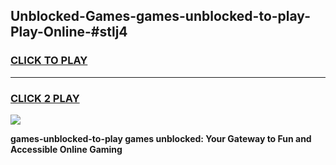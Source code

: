 
## Unblocked-Games-games-unblocked-to-play-Play-Online-#stlj4
<h3>
<a href="https://premium.freeplayer.one?title=games-unblocked-to-play&ref=27F">CLICK TO PLAY</a></h3>
<hr>

<h3>
<a href="https://premium.freeplayer.one?title=games-unblocked-to-play&ref=27F">CLICK 2 PLAY</a>
  
</h3>

<a href="https://premium.freeplayer.one?title=games-unblocked-to-play&ref=27F"><img src="https://clearcache.store/games.png"></a>


**games-unblocked-to-play games unblocked: Your Gateway to Fun and Accessible Online Gaming**
